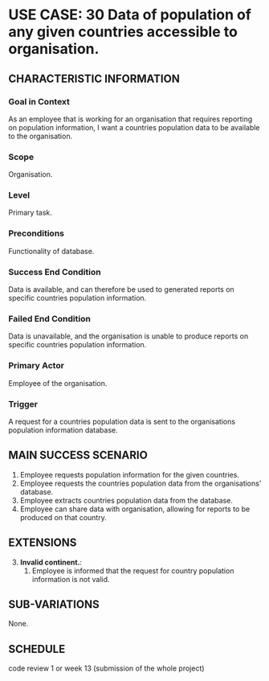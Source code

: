 # USE CASE: 30 Data of population of any given countries accessible to organisation.

## CHARACTERISTIC INFORMATION

### Goal in Context

As an employee that is working for an organisation that requires reporting on population information, I want a countries population data to be available to the organisation.

### Scope

Organisation.

### Level

Primary task.

### Preconditions

Functionality of database.

### Success End Condition

Data is available, and can therefore be used to generated reports on specific countries population information.

### Failed End Condition

Data is unavailable, and the organisation is unable to produce reports on specific countries population information.

### Primary Actor

Employee of the organisation.

### Trigger

A request for a countries population data is sent to the organisations population information database.

## MAIN SUCCESS SCENARIO

1. Employee requests population information for the given countries.
2. Employee requests the countries population data from the organisations' database.
3. Employee extracts countries population data from the database.
4. Employee can share data with organisation, allowing for reports to be produced on that country.

## EXTENSIONS

3. **Invalid continent.**:
    1. Employee is informed that the request for country population information is not valid.

## SUB-VARIATIONS

None.

## SCHEDULE

code review 1 or week 13 (submission of the whole project)